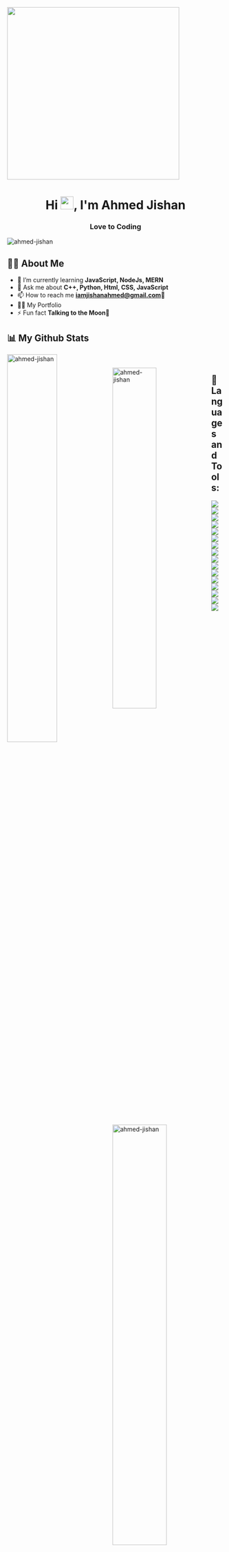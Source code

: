 
<img align="center" src="https://cdn.dribbble.com/users/1162077/screenshots/3848914/media/320984a9ca58b3c73274c9259ecf6de8.gif" height="400" width="400"/>

**<h1  align="center" >Hi <img src="https://media0.giphy.com/media/LY8yDak6Tngb6FfPrt/giphy.gif?cid=790b76110c7b0ab08b3dc2786e6c55d3adfa76513d876faf&rid=giphy.gif&ct=g" height="30" width="30" background-image="red">, I'm Ahmed Jishan</h1>**


**<h3 align="center">Love to Coding</h3>**

<p align="left"> <img src="https://komarev.com/ghpvc/?username=ahmed-jishan&label=Profile%20views&color=0e75b6&style=flat" alt="ahmed-jishan" /> </p>

**<h2 align="left">🙋‍♂️ About Me </h2>**
- 🌱 I’m currently learning **JavaScript, NodeJs, MERN**
- 💬 Ask me about **C++, Python, Html, CSS, JavaScript**
- 📫 How to reach me **iamjishanahmed@gmail.com🚚**
- 👨‍💻 My Portfolio 
- ⚡ Fun fact **Talking to the Moon🌙**

**<h2 align="left">📊 My Github Stats </h2>**
<p>&nbsp;<img align="left" src="https://github-readme-stats.vercel.app/api?username=ahmed-jishan&theme=react&show_icons=true&hide_border=true&locale=en" alt="ahmed-jishan" width="48%"/></p>
<p><img align="left" src="https://github-readme-stats.vercel.app/api/top-langs?username=ahmed-jishan&theme=react&show_icons=true&locale=en&layout=compact&hide_border=true" alt="ahmed-jishan" width="45%"/></p>

**<h2 align="left">🚀Languages and Tools:</h2>**
 
<img align="left" src="https://img.shields.io/badge/c-%2300599C.svg?style=for-the-badge&logo=c&logoColor=white" />
<img align="left" src="https://img.shields.io/badge/c++-%2300599C.svg?style=for-the-badge&logo=c%2B%2B&logoColor=white&align=left" />
<img align="left" src="https://img.shields.io/badge/python-3670A0?style=for-the-badge&logo=python&logoColor=ffdd54"/>
<img align="left" src="https://img.shields.io/badge/c%23-%23239120.svg?style=for-the-badge&logo=c-sharp&logoColor=white"/>
<img align="left" src="https://img.shields.io/badge/css3-%231572B6.svg?style=for-the-badge&logo=css3&logoColor=white"/>
<img align="left" src="https://img.shields.io/badge/html5-%23E34F26.svg?style=for-the-badge&logo=html5&logoColor=white"/>
<img align="left" src="https://img.shields.io/badge/java-%23ED8B00.svg?style=for-the-badge&logo=java&logoColor=white"/>
<img align="left" src="https://img.shields.io/badge/javascript-%23323330.svg?style=for-the-badge&logo=javascript&logoColor=%23F7DF1E"/>
<img align="left" src="https://img.shields.io/badge/node.js-6DA55F?style=for-the-badge&logo=node.js&logoColor=white"/>
<img align="left" src="https://img.shields.io/badge/react-%2320232a.svg?style=for-the-badge&logo=react&logoColor=%2361DAFB"/>
<img align="left" src="https://img.shields.io/badge/MongoDB-%234ea94b.svg?style=for-the-badge&logo=mongodb&logoColor=white"/>
<img align="left" src="https://img.shields.io/badge/php-%23777BB4.svg?style=for-the-badge&logo=php&logoColor=white"/>
<img align="left" src="https://img.shields.io/badge/Linux-FCC624?style=for-the-badge&logo=linux&logoColor=black"/>
<img align="left" src="https://img.shields.io/badge/Android%20Studio-3DDC84.svg?style=for-the-badge&logo=android-studio&logoColor=white"/>
<img align="left" src="https://img.shields.io/badge/firebase-%23039BE5.svg?style=for-the-badge&logo=firebase"/>
<img align="left" src="https://img.shields.io/badge/mysql-%2300f.svg?style=for-the-badge&logo=mysql&logoColor=white"/>


<p><img align="left" src="https://github-readme-streak-stats.herokuapp.com/?user=ahmed-jishan&theme=react&hide_border=true" alt="ahmed-jishan" width="50%"/></p>
